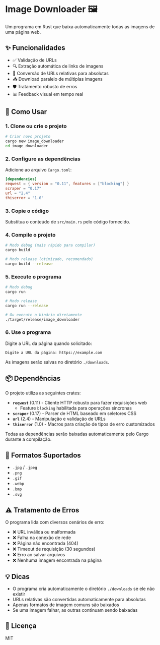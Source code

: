 # Image Downloader 🖼️

Um programa em Rust que baixa automaticamente todas as imagens de uma página web.

## ✨ Funcionalidades

- ✅ Validação de URLs
- 🔍 Extração automática de links de imagens
- 🔗 Conversão de URLs relativas para absolutas
- 📥 Download paralelo de múltiplas imagens
- 🛡️ Tratamento robusto de erros
- 📊 Feedback visual em tempo real


## 🚀 Como Usar

### 1. Clone ou crie o projeto

```bash
# Criar novo projeto
cargo new image_downloader
cd image_downloader
```

### 2. Configure as dependências

Adicione ao arquivo `Cargo.toml`:

```toml
[dependencies]
reqwest = { version = "0.11", features = ["blocking"] }
scraper = "0.17"
url = "2.4"
thiserror = "1.0"
```

### 3. Copie o código

Substitua o conteúdo de `src/main.rs` pelo código fornecido.

### 4. Compile o projeto

```bash
# Modo debug (mais rápido para compilar)
cargo build

# Modo release (otimizado, recomendado)
cargo build --release
```

### 5. Execute o programa

```bash
# Modo debug
cargo run

# Modo release
cargo run --release

# Ou execute o binário diretamente
./target/release/image_downloader
```

### 6. Use o programa

Digite a URL da página quando solicitado:

```
Digite a URL da página: https://example.com
```

As imagens serão salvas no diretório `./downloads`.

## 📦 Dependências

O projeto utiliza as seguintes crates:

- **`reqwest`** (0.11) - Cliente HTTP robusto para fazer requisições web
  - Feature `blocking` habilitada para operações síncronas
- **`scraper`** (0.17) - Parser de HTML baseado em seletores CSS
- **`url`** (2.4) - Manipulação e validação de URLs
- **`thiserror`** (1.0) - Macros para criação de tipos de erro customizados

Todas as dependências serão baixadas automaticamente pelo Cargo durante a compilação.

## 🎯 Formatos Suportados

- `.jpg` / `.jpeg`
- `.png`
- `.gif`
- `.webp`
- `.bmp`
- `.svg`


## ⚠️ Tratamento de Erros

O programa lida com diversos cenários de erro:

- ❌ URL inválida ou malformada
- ❌ Falha na conexão de rede
- ❌ Página não encontrada (404)
- ❌ Timeout de requisição (30 segundos)
- ❌ Erro ao salvar arquivos
- ❌ Nenhuma imagem encontrada na página

## 💡 Dicas

- O programa cria automaticamente o diretório `./downloads` se ele não existir
- URLs relativas são convertidas automaticamente para absolutas
- Apenas formatos de imagem comuns são baixados
- Se uma imagem falhar, as outras continuam sendo baixadas

## 📄 Licença

MIT